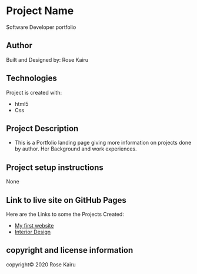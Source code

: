 # Project Name
Software Developer portfolio

## Author
Built and Designed by: Rose Kairu

## Technologies
Project is created with:
* html5
* Css

## Project Description
* This is a Portfolio landing page giving more information on projects done by author.
  Her Background and work experiences.

## Project setup instructions 
None

## Link to live site on GitHub Pages 
Here are the Links to some the Projects Created:
* [My first website](https://rosekairu.github.io/my-first-website/)
* [Interior Design](https://rosekairu.github.io/Interior-Design/)


## copyright and license information
copyright© 2020 Rose Kairu
